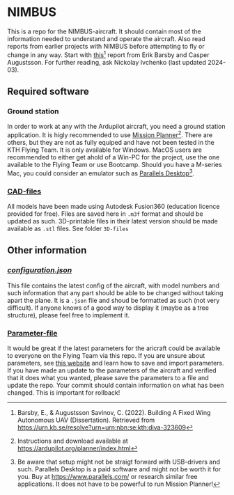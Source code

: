 # NIMBUS
This is a repo for the NIMBUS-aircraft. It should contain most of the information needed to understand and operate the aircraft. Also read reports from earlier projects with NIMBUS before attempting to fly or change in any way. Start with [this](https://kth.diva-portal.org/smash/record.jsf?pid=diva2%3A1822781&dswid=8624)[^1] report from Erik Barsby and Casper Augustsson. For further reading, ask Nickolay Ivchenko (last updated 2024-03). 


## Required software

### Ground station
In order to work at any with the Ardupilot aircraft, you need a ground station application. It is higly recommended to use [Mission Planner](https://ardupilot.org/planner/index.html)[^2]. There are others, but they are not as fully equiped and have not been tested in the KTH Flying Team. It is only available for Windows. MacOS users are recommended to either get ahold of a Win-PC for the project, use the one available to the Flying Team or use Bootcamp. Should you have a M-series Mac, you could consider an emulator such as [Parallels Desktop](https://www.parallels.com/)[^3].

### [CAD-files](3D-files)
All models have been made using Autodesk Fusion360 (education licence provided for free). Files are saved here in `.m3f` format and should be updated as such. 3D-printable files in their latest version should be made available as `.stl` files. See folder `3D-files`

## Other information

### [*configuration.json*](configuration.json)
This file contains the latest config of the aircraft, with model numbers and such information that any part should be able to be changed without taking apart the plane. It is a `.json` file and shoud be formatted as such (not very difficult). If anyone knows of a good way to display it (maybe as a tree structure), please feel free to implement it. 

### [Parameter-file](NIMBUS.param)
It would be great if the latest parameters for the aricraft could be available to everyone on the Flying Team via this repo. If you are unsure about parameters, see [this website](https://ardupilot.org/planner/docs/mission-planner-configuration-and-tuning.html) and learn how to save and import parameters. If you have made an update to the parameters of the aircraft and verified that it does what you wanted, please save the parameters to a file and update the repo. Your commit should contain information on what has been changed. This is important for rollback!


[^1]: Barsby, E., & Augustsson Savinov, C. (2022). Building A Fixed Wing Autonomous UAV (Dissertation). Retrieved from https://urn.kb.se/resolve?urn=urn:nbn:se:kth:diva-323609
[^2]: Instructions and download available at https://ardupilot.org/planner/index.html
[^3]: Be aware that setup might not be straigt forward with USB-drivers and such. Parallels Desktop is a paid software and might not be worth it for you. Buy at https://www.parallels.com/ or research similar free applications. It does not have to be powerful to run Mission Planner!
